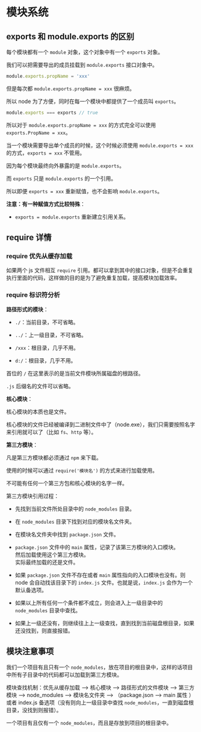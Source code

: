 # 模块系统

## exports 和 module.exports 的区别

每个模块都有一个 `module` 对象，这个对象中有一个 `exports` 对象。

我们可以把需要导出的成员挂载到 `module.exports` 接口对象中。

```js
module.exports.propName = 'xxx'
```

但是每次都 `module.exports.propName = xxx` 很麻烦。

所以 node 为了方便，同时在每一个模块中都提供了一个成员叫 `exports`。

```js
module.exports === exports // true
```

所以对于 `module.exports.propName = xxx` 的方式完全可以使用 `exports.PropName = xxx`。

当一个模块需要导出单个成员的时候，这个时候必须使用 `module.exports = xxx` 的方式，`exports = xxx` 不管用。

因为每个模块最终向外暴露的是 `module.exports`。

而 `exports` 只是 `module.exports` 的一个引用。

所以即便 `exports = xxx` 重新赋值，也不会影响 `module.exports`。

**注意：有一种赋值方式比较特殊**：

- `exports = module.exports` 重新建立引用关系。

## require 详情

### require 优先从缓存加载

如果两个 js 文件相互 `require` 引用。都可以拿到其中的接口对象，但是不会重复执行里面的代码，这样做的目的是为了避免重复加载，提高模块加载效率。

### require 标识符分析

**路径形式的模块**：

- `./`：当前目录，不可省略。

- `../`：上一级目录，不可省略。

- `/xxx`：根目录，几乎不用。

- `d:/`：根目录，几乎不用。

首位的 `/` 在这里表示的是当前文件模块所属磁盘的根路径。

`.js` 后缀名的文件可以省略。

**核心模块**：

核心模块的本质也是文件。

核心模块的文件已经被编译到二进制文件中了（node.exe），我们只需要按照名字来引用就可以了（比如 `fs`、`http` 等）。

**第三方模块**：

凡是第三方模块都必须通过 `npm` 来下载。

使用的时候可以通过 `require('模块名')` 的方式来进行加载使用。

不可能有任何一个第三方包和核心模块的名字一样。

第三方模块引用过程：

- 先找到当前文件所处目录中的 `node_modules` 目录。

- 在 `node_modules` 目录下找到对应的模块名文件夹。

- 在模块名文件夹中找到 `package.json` 文件。

- `package.json` 文件中的 `main` 属性，记录了该第三方模块的入口模块。  
然后加载使用这个第三方模块。  
实际最终加载的还是文件。

- 如果 `package.json` 文件不存在或者 `main` 属性指向的入口模块也没有。则 node 会自动找该目录下的 `index.js` 文件。也就是说，`index.js` 会作为一个默认备选项。

- 如果以上所有任何一个条件都不成立，则会进入上一级目录中的 `node_modules` 目录中查找。

- 如果上一级还没有，则继续往上上一级查找，直到找到当前磁盘根目录，如果还没找到，则直接报错。

## 模块注意事项

我们一个项目有且只有一个 `node_modules`，放在项目的根目录中，这样的话项目中所有子目录中的代码都可以加载到第三方模块。

模块查找机制：优先从缓存加载 --> 核心模块 --> 路径形式的文件模块 --> 第三方模块 --> node_modules --> 模块名文件夹 --> （package.json --> main 属性 ）或者 index.js 备选项（没有则向上一级目录中查找 `node_modules`，一直到磁盘根目录，没找到则报错）。

一个项目有且仅有一个 `node_modules`，而且是存放到项目的根目录中。

